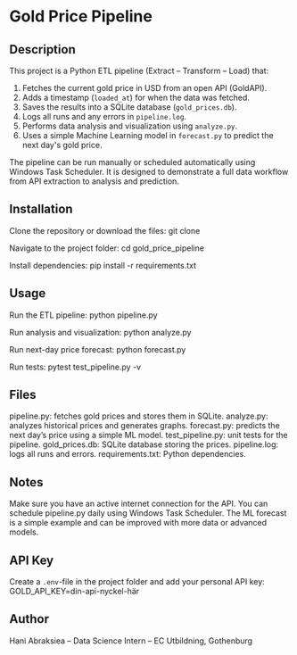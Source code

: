 # Gold Price Pipeline

## Description
This project is a Python ETL pipeline (Extract – Transform – Load) that:
1. Fetches the current gold price in USD from an open API (GoldAPI).
2. Adds a timestamp (`loaded_at`) for when the data was fetched.
3. Saves the results into a SQLite database (`gold_prices.db`).
4. Logs all runs and any errors in `pipeline.log`.
5. Performs data analysis and visualization using `analyze.py`.
6. Uses a simple Machine Learning model in `forecast.py` to predict the next day's gold price.

The pipeline can be run manually or scheduled automatically using Windows Task Scheduler. It is designed to demonstrate a full data workflow from API extraction to analysis and prediction.

## Installation
Clone the repository or download the files:
git clone <your-repo-link>

Navigate to the project folder:
cd gold_price_pipeline

Install dependencies:
pip install -r requirements.txt

## Usage
Run the ETL pipeline:
python pipeline.py

Run analysis and visualization:
python analyze.py

Run next-day price forecast:
python forecast.py

Run tests:
pytest test_pipeline.py -v

## Files
pipeline.py: fetches gold prices and stores them in SQLite.
analyze.py: analyzes historical prices and generates graphs.
forecast.py: predicts the next day’s price using a simple ML model.
test_pipeline.py: unit tests for the pipeline.
gold_prices.db: SQLite database storing the prices.
pipeline.log: logs all runs and errors.
requirements.txt: Python dependencies.

## Notes
Make sure you have an active internet connection for the API.
You can schedule pipeline.py daily using Windows Task Scheduler.
The ML forecast is a simple example and can be improved with more data or advanced models.


## API Key
Create a `.env`-file in the project folder and add your personal API key:
GOLD_API_KEY=din-api-nyckel-här

## Author
Hani Abraksiea – Data Science Intern – EC Utbildning, Gothenburg